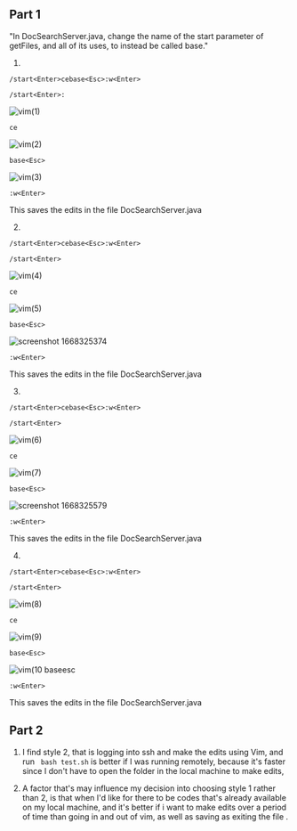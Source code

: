 ## Part 1 ##

"In DocSearchServer.java, change the name of the start parameter of getFiles, and all of its uses, to instead be called base."

1. 
```
/start<Enter>cebase<Esc>:w<Enter>
```
```
/start<Enter>:
```
![vim(1)](https://user-images.githubusercontent.com/114331111/201510683-8bfa7917-0b05-471b-b1e3-68ccf7450a6f.jpg)

```
ce
```
![vim(2)](https://user-images.githubusercontent.com/114331111/201510688-aa179e2e-59dd-4a55-a4d1-1fa2d16e1ce8.jpg)

```
base<Esc>
```
![vim(3)](https://user-images.githubusercontent.com/114331111/201510692-6b42992c-0a87-4042-97ee-6b0601c55103.jpg)

```
:w<Enter>
```
This saves the edits in the file DocSearchServer.java


2. 
```
/start<Enter>cebase<Esc>:w<Enter>
```
```
/start<Enter>
```
![vim(4)](https://user-images.githubusercontent.com/114331111/201510695-2e5f80ed-9492-49d5-a8fa-9b0dfefc0010.jpg)

```
ce
```
![vim(5)](https://user-images.githubusercontent.com/114331111/201510699-c07ec43f-d5ca-48ac-84ed-f7dede75b262.jpg)

```
base<Esc>
```
![screenshot 1668325374](https://user-images.githubusercontent.com/114331111/201511382-e2bb3168-8246-4f76-83fd-e7c9024c9333.jpg)

```
:w<Enter>
```
This saves the edits in the file DocSearchServer.java



3. 
```
/start<Enter>cebase<Esc>:w<Enter>
```
```
/start<Enter>
```
![vim(6)](https://user-images.githubusercontent.com/114331111/201510700-3013373b-a8df-48b9-a3b6-0117efd50033.jpg)

```
ce
```
![vim(7)](https://user-images.githubusercontent.com/114331111/201510706-578a1174-e2bf-46a9-8cd4-f7db27bd9920.jpg)

```
base<Esc>
```
![screenshot 1668325579](https://user-images.githubusercontent.com/114331111/201511519-d0ea8b45-9cf0-47af-88ad-57b70e55a9cd.jpg)

```
:w<Enter>

```
This saves the edits in the file DocSearchServer.java


4. 
```
/start<Enter>cebase<Esc>:w<Enter>
```
```
/start<Enter>
```
![vim(8)](https://user-images.githubusercontent.com/114331111/201510712-c0aaf282-a334-4fb1-bb2f-82b4616a9fdd.jpg)
```
ce
```
![vim(9)](https://user-images.githubusercontent.com/114331111/201510715-c4798673-ee29-4b60-b3af-1a1119c381c1.jpg)

```
base<Esc>
```
![vim(10 baseesc](https://user-images.githubusercontent.com/114331111/201510716-81f241b6-b923-4c94-b3eb-ddf9d6fab2d7.jpg)

```
:w<Enter>

```
This saves the edits in the file DocSearchServer.java

## Part 2 ##

1. I find style 2, that is logging into ssh and make the edits using Vim, and run ```
bash test.sh```
is better if I was running remotely, because it's faster since I don't have to open the folder in the local machine to make edits, 

2. A factor that's may influence my decision into choosing style 1 rather than 2, is that when I'd like for there to be codes that's already available on my local machine, and it's better if i want to make edits over a period of time than going in and out of vim, as well as saving as exiting the file .